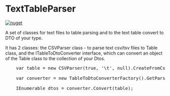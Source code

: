 # TextTableParser

[![nuget][nuget-badge]][nuget-url]

[nuget-badge]: https://img.shields.io/badge/nuget-v0.1.0-blue.svg
[nuget-url]: https://www.nuget.org/packages/TextTableParser


A set of classes for text files to table parsing and to the text table convert to DTO of your type.

It has 2 classes: the CSVParser class - to parse text csv/tsv files to Table class, and the ITableToDtoConverter interface, which can convert an object of the Table class to the collection of your Dtos.

<pre>
    var table = new CSVParser(true, '\t', null).CreateFromCsv("file.tsv");

    var converter = new TableToDtoConverterFactory().GetParser<TestDto>();

    IEnumerable<TestDto> dtos = converter.Convert(table);
</pre>
